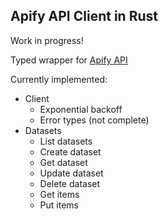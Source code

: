 ## Apify API Client in Rust
Work in progress!

Typed wrapper for [Apify API](https://docs.apify.com/api/v2)

Currently implemented:
- Client 
    - Exponential backoff
    - Error types (not complete)
- Datasets
    - List datasets
    - Create dataset
    - Get dataset
    - Update dataset
    - Delete dataset
    - Get items
    - Put items